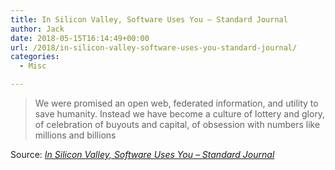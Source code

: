 ```yaml
---
title: In Silicon Valley, Software Uses You – Standard Journal
author: Jack
date: 2018-05-15T16:14:49+00:00
url: /2018/in-silicon-valley-software-uses-you-standard-journal/
categories:
  - Misc

---
```

> We were promised an open web, federated information, and utility to save humanity. Instead we have become a culture of lottery and glory, of celebration of buyouts and capital, of obsession with numbers like millions and billions

Source: _[In Silicon Valley, Software Uses You – Standard Journal][1]_

 [1]: https://journal.standardnotes.org/stop-congratulating-companies-that-get-acquired-5d96b2c08c4f